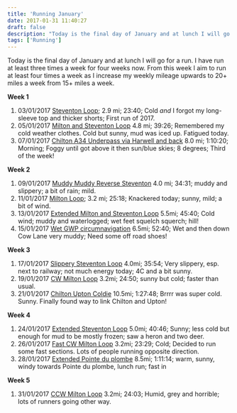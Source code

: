 ```yaml
---
title: 'Running January'
date: 2017-01-31 11:40:27
draft: false
description: "Today is the final day of January and at lunch I will go for a run. I have run at least three times a week for four weeks now."
tags: ['Running']
---
```


Today is the final day of January and at lunch I will go for a run. I have run at least three times a week for four weeks now. From this week I aim to run at least four times a week as I increase my weekly mileage upwards to 20+ miles a week from 15+ miles a week.

**Week 1**

1.  03/01/2017 [Steventon Loop](https://www.strava.com/activities/819740301); 2.9 mi; 23:40; Cold _and_ I forgot my long-sleeve top and thicker shorts; First run of 2017.
2.  05/01/2017 [Milton and Steventon Loop](https://www.strava.com/activities/821939368) 4.8 mi; 39:26; Remembered my cold weather clothes. Cold but sunny, mud was iced up. Fatigued today.
3.  07/01/2017 [Chilton A34 Underpass via Harwell and back](https://www.strava.com/activities/823762273) 8.0 mi; 1:10:20; Morning; Foggy until got above it then sun/blue skies; 8 degrees; Third of the week!

**Week 2**

1.  09/01/2017 [Muddy Muddy Reverse Steventon](https://www.strava.com/activities/826263274) 4.0 mi; 34:31; muddy and slippery; a bit of rain; mild.
2.  11/01/2017 [Milton Loop](https://www.strava.com/activities/828402032); 3.2 mi; 25:18; Knackered today; sunny, mild; a bit of wind.
3.  13/01/2017 [Extended Milton and Steventon Loop](https://www.strava.com/activities/830466350) 5.5mi; 45:40; Cold wind; muddy and waterlogged; wet feet squelch squerch; hill!
4.  15/01/2017 [Wet GWP circumnavigation](https://www.strava.com/activities/832542811) 6.5mi; 52:40; Wet and then down Cow Lane very muddy; Need some off road shoes!

**Week 3**

1.  17/01/2017 [Slippery Steventon Loop](https://www.strava.com/activities/834879492) 4.0mi; 35:54; Very slippery, esp. next to railway; not much energy today; 4C and a bit sunny.
2.  19/01/2017 [CW Milton Loop](https://www.strava.com/activities/837064791) 3.2mi; 24:50; sunny but cold; faster than usual.
3.  21/01/2017 [Chilton Upton Coldie](https://www.strava.com/activities/838909784) 10.5mi; 1:27:48; Brrrr was super cold. Sunny. Finally found way to link Chilton and Upton!

**Week 4**

1.  24/01/2017 [Extended Steventon Loop](https://www.strava.com/activities/842608918) 5.0mi; 40:46; Sunny; less cold but enough for mud to be mostly frozen; saw a heron and two deer.
2.  26/01/2017 [Fast CW Milton Loop](https://www.strava.com/activities/844819486) 3.2mi; 23:29; Cold; Decided to run some fast sections. Lots of people running opposite direction.
3.  28/01/2017 [Extended Pointe du plombe](https://www.strava.com/activities/846765686) 8.5mi; 1:11:14; warm, sunny, windy towards Pointe du plombe, lunch run; fast in

**Week 5**

1.  31/01/2017 [CCW Milton Loop](https://www.strava.com/activities/850386543) 3.2mi; 24:03; Humid, grey and horrible; lots of runners going other way.